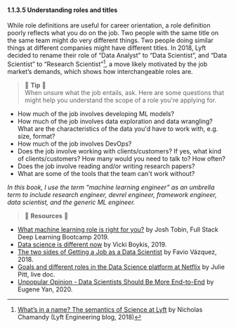 #### 1.1.3.5 Understanding roles and titles

While role definitions are useful for career orientation, a role definition poorly reflects what you do on the job. Two people with the same title on the same team might do very different things. Two people doing similar things at different companies might have different titles. In 2018, Lyft decided to rename their role of “Data Analyst” to “Data Scientist”, and “Data Scientist” to “Research Scientist”[^13], a move likely motivated by the job market’s demands, which shows how interchangeable roles are.


> 🌳 **Tip** 🌳<br>
When unsure what the job entails, ask. Here are some questions that might help you understand the scope of a role you're applying for.
- How much of the job involves developing ML models?
- How much of the job involves data exploration and data wrangling? What are the characteristics of the data you'd have to work with, e.g. size, format?
- How much of the job involves DevOps?
- Does the job involve working with clients/customers? If yes, what kind of clients/customers? How many would you need to talk to? How often?
- Does the job involve reading and/or writing research papers?
- What are some of the tools that the team can't work without?


_In this book, I use the term “machine learning engineer” as an umbrella term to include research engineer, devrel engineer, framework engineer, data scientist, and the generic ML engineer._

> 🌊 **Resources** 🌊
- [What machine learning role is right for you?](https://www.youtube.com/watch?v=mO0CoRQ7Iuo) by Josh Tobin, Full Stack Deep Learning Bootcamp 2019.
- [Data science is different now](https://vickiboykis.com/2019/02/13/data-science-is-different-now/) by Vicki Boykis, 2019.
- [The two sides of Getting a Job as a Data Scientist](https://www.kdnuggets.com/2018/03/two-sides-getting-job-data-scientist.html) by Favio Vázquez, 2018.
- [Goals and different roles in the Data Science platform at Netflix](https://docs.google.com/document/d/1bC70WBJVigOICTx2Pm1xpkWnW8GVuNTLsUqawclPRhM/edit) by Julie Pitt, live doc.
- [Unpopular Opinion - Data Scientists Should Be More End-to-End](https://eugeneyan.com/writing/end-to-end-data-science/ ) by Eugene Yan, 2020.


[^13]:
     [What’s in a name? The semantics of Science at Lyft](https://medium.com/@chamandy/whats-in-a-name-ce42f419d16c) by Nicholas Chamandy (Lyft Engineering blog, 2018)
